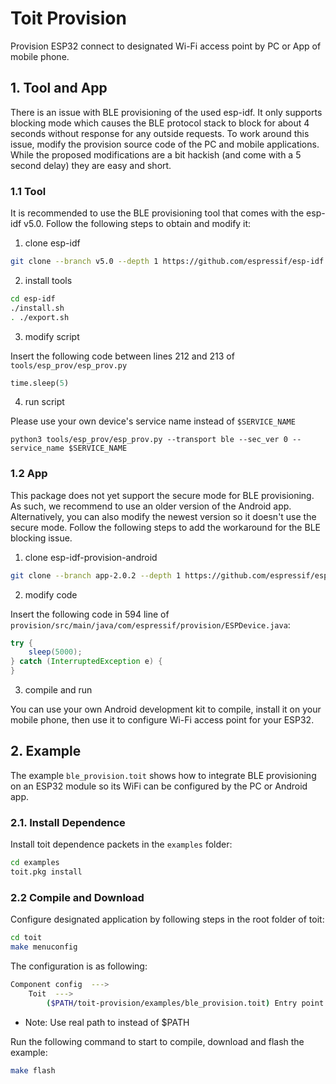 # Toit Provision

Provision ESP32 connect to designated Wi-Fi access point by PC or App of mobile phone.

## 1. Tool and App

There is an issue with BLE provisioning of the used esp-idf. It only supports
blocking mode which causes the BLE protocol stack to block for about 4 seconds
without response for any outside requests. To work around this issue, modify
the provision source code of the PC and mobile applications. While the proposed
modifications are a bit hackish (and come with a 5 second delay) they are easy
and short.

### 1.1 Tool

It is recommended to use the BLE provisioning tool that comes with the esp-idf v5.0.
Follow the following steps to obtain and modify it:

1. clone esp-idf

```sh
git clone --branch v5.0 --depth 1 https://github.com/espressif/esp-idf.git
```

2. install tools

```sh
cd esp-idf
./install.sh
. ./export.sh
```

3. modify script

Insert the following code between lines 212 and 213 of `tools/esp_prov/esp_prov.py`

```python
time.sleep(5)
```

4. run script

Please use your own device's service name instead of `$SERVICE_NAME`

```
python3 tools/esp_prov/esp_prov.py --transport ble --sec_ver 0 --service_name $SERVICE_NAME
```

### 1.2 App

This package does not yet support the secure mode for BLE provisioning. As such,
we recommend to use an older version of the Android app. Alternatively, you can
also modify the newest version so it doesn't use the secure mode.
Follow the following steps to add the workaround for the BLE blocking issue.

1. clone esp-idf-provision-android

```sh
git clone --branch app-2.0.2 --depth 1 https://github.com/espressif/esp-idf-provision-android.git
```

2. modify code

Insert the following code in 594 line of `provision/src/main/java/com/espressif/provision/ESPDevice.java`:

```java
try {
    sleep(5000);
} catch (InterruptedException e) {
}
```

3. compile and run

You can use your own Android development kit to compile, install it on your mobile phone,
then use it to configure Wi-Fi access point for your ESP32.

## 2. Example

The example `ble_provision.toit` shows how to integrate BLE provisioning on an
ESP32 module so its WiFi can be configured by the PC or Android app.

### 2.1. Install Dependence
                                                                                                                                            
Install toit dependence packets in the `examples` folder:

```sh
cd examples
toit.pkg install
```

### 2.2 Compile and Download

Configure designated application by following steps in the root folder of toit:

```sh
cd toit
make menuconfig
```

The configuration is as following:

```sh
Component config  --->
    Toit  --->
        ($PATH/toit-provision/examples/ble_provision.toit) Entry point
```

* Note: Use real path to instead of $PATH

Run the following command to start to compile, download and flash the example:

```sh
make flash
```
